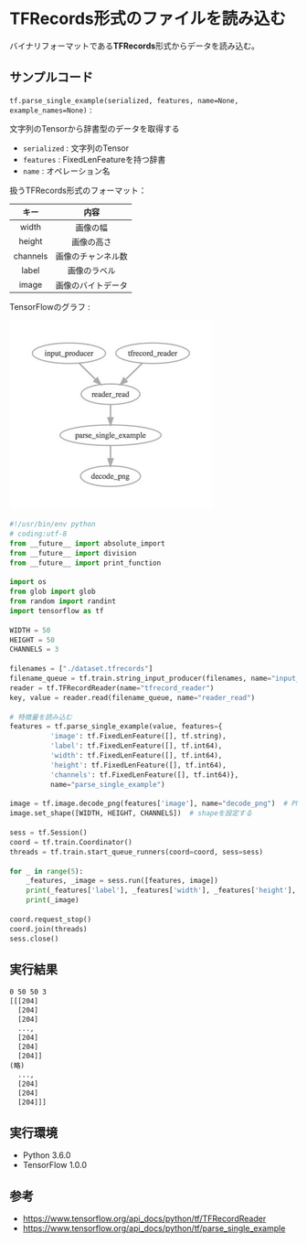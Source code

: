 # TFRecords形式のファイルを読み込む

バイナリフォーマットである**TFRecords**形式からデータを読み込む。

## サンプルコード

`tf.parse_single_example(serialized, features, name=None, example_names=None)` : 

文字列のTensorから辞書型のデータを取得する

* `serialized` : 文字列のTensor
* `features` : FixedLenFeatureを持つ辞書
* `name` : オペレーション名

扱うTFRecords形式のフォーマット：

|キー|内容|
|:-:|:-:|
|width|画像の幅|
|height|画像の高さ|
|channels|画像のチャンネル数|
|label|画像のラベル|
|image|画像のバイトデータ|

TensorFlowのグラフ : 

![](/img/graph_read_tfrecord.jpg)

```python
#!/usr/bin/env python
# coding:utf-8
from __future__ import absolute_import
from __future__ import division
from __future__ import print_function

import os
from glob import glob
from random import randint
import tensorflow as tf

WIDTH = 50
HEIGHT = 50
CHANNELS = 3

filenames = ["./dataset.tfrecords"]
filename_queue = tf.train.string_input_producer(filenames, name="input_producer")
reader = tf.TFRecordReader(name="tfrecord_reader")
key, value = reader.read(filename_queue, name="reader_read")

# 特徴量を読み込む
features = tf.parse_single_example(value, features={
          'image': tf.FixedLenFeature([], tf.string),
          'label': tf.FixedLenFeature([], tf.int64),
          'width': tf.FixedLenFeature([], tf.int64),
          'height': tf.FixedLenFeature([], tf.int64),
          'channels': tf.FixedLenFeature([], tf.int64)},
          name="parse_single_example")

image = tf.image.decode_png(features['image'], name="decode_png")  # PNGをデコードする
image.set_shape([WIDTH, HEIGHT, CHANNELS])  # shapeを設定する

sess = tf.Session()
coord = tf.train.Coordinator()
threads = tf.train.start_queue_runners(coord=coord, sess=sess)

for _ in range(5):
    _features, _image = sess.run([features, image])
    print(_features['label'], _features['width'], _features['height'], _features['channels'], )
    print(_image)

coord.request_stop()
coord.join(threads)
sess.close()
```

## 実行結果

```
0 50 50 3
[[[204]
  [204]
  [204]
  ...,
  [204]
  [204]
  [204]]
(略)
  ...,
  [204]
  [204]
  [204]]]
```

## 実行環境

* Python 3.6.0
* TensorFlow 1.0.0

## 参考

* https://www.tensorflow.org/api_docs/python/tf/TFRecordReader
* https://www.tensorflow.org/api_docs/python/tf/parse_single_example

